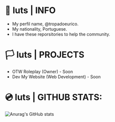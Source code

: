 # 📰 luts | INFO

- My perfil name, @tropadoeurico.
- My nationality, Portuguese.
- I have these reporsitories to help the community.

# 🏳️ luts | PROJECTS

- OTW Roleplay (Owner) - Soon
- Dev My Website (Web Development) - Soon

# 💿 luts | GITHUB STATS:
![Anurag's GitHub stats](https://github-readme-stats.vercel.app/api?username=tropadoeurico&show_icons=true&theme=dark)
